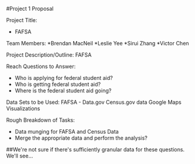 #Project 1 Proposal

Project Title:
- FAFSA 

Team Members:
*Brendan MacNeil
*Leslie Yee
*Sirui Zhang
*Victor Chen

Project Description/Outline:
FAFSA 

Reach Questions to Answer:
- Who is applying for federal student aid?
- Who is getting federal student aid?
- Where is the federal student aid going?

Data Sets to be Used:
FAFSA - Data.gov
Census.gov data
Google Maps Visualizations

Rough Breakdown of Tasks:
- Data munging for FAFSA and Census Data
- Merge the appropriate data and perform the analysis?

##We're not sure if there's sufficiently granular data for these questions. We'll see...

